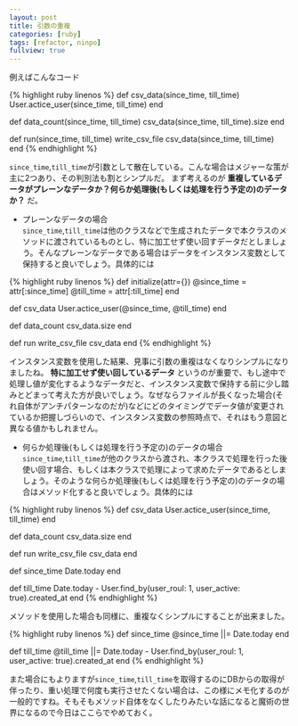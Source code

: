```yaml
---
layout: post
title: 引数の重複
categories: [ruby]
tags: [refactor, ninpo]
fullview: true
---
```


例えばこんなコード  

{% highlight ruby linenos %}
def csv_data(since_time, till_time)
  User.actice_user(since_time, till_time)
end

def data_count(since_time, till_time)
  csv_data(since_time, till_time).size
end

def run(since_time, till_time)
  write_csv_file csv_data(since_time, till_time)
end
{% endhighlight %}

`since_time`,`till_time`が引数として散在している。こんな場合はメジャーな策が主に2つあり、その判別法も割とシンプルだ。  まず考えるのが **重複しているデータがプレーンなデータか？何らか処理後(もしくは処理を行う予定の)のデータか？** だ。  

 * プレーンなデータの場合  
    `since_time`,`till_time`は他のクラスなどで生成されたデータで本クラスのメソッドに渡されているものとし、特に加工せず使い回すデータだとしましょう。そんなプレーンなデータである場合はデータをインスタンス変数として保持すると良いでしょう。具体的には  

{% highlight ruby linenos %}
def initialize(attr={})
  @since_time = attr[:since_time]
  @till_time  = attr[:till_time]
end

def csv_data
  User.actice_user(@since_time, @till_time)
end

def data_count
  csv_data.size
end

def run
  write_csv_file csv_data
end
{% endhighlight %}

インスタンス変数を使用した結果、見事に引数の重複はなくなりシンプルになりましたね。 **特に加工せず使い回しているデータ** というのが重要で、もし途中で処理し値が変化するようなデータだと、インスタンス変数で保持する前に少し踏みとどまって考えた方が良いでしょう。なぜならファイルが長くなった場合(それ自体がアンチパターンなのだが)などにどのタイミングでデータ値が変更されているか把握しづらいので、インスタンス変数の参照時点で、それはもう意図と異なる値かもしれません。  

 * 何らか処理後(もしくは処理を行う予定の)のデータの場合  
   `since_time`,`till_time`が他のクラスから渡され、本クラスで処理を行った後使い回す場合、もしくは本クラスで処理によって求めたデータであるとしましょう。そのような何らか処理後(もしくは処理を行う予定の)のデータの場合はメソッド化すると良いでしょう。具体的には  

{% highlight ruby linenos %}
def csv_data
  User.actice_user(since_time, till_time)
end

def data_count
  csv_data.size
end

def run
  write_csv_file csv_data
end

def since_time
   Date.today
end

def till_time
   Date.today - User.find_by(user_roul: 1, user_active: true).created_at
end
{% endhighlight %}

メソッドを使用した場合も同様に、重複なくシンプルにすることが出来ました。

{% highlight ruby linenos %}
def since_time
   @since_time ||= Date.today
end

def till_time
   @till_time ||= Date.today - User.find_by(user_roul: 1, user_active: true).created_at
end
{% endhighlight %}  

また場合にもよりますが`since_time`,`till_time`を取得するのにDBからの取得が伴ったり、重い処理で何度も実行させたくない場合は、この様にメモ化するのが一般的ですね。そもそもメソッド自体をなくしたりみたいな話になると魔術の世界になるので今日はここらでやめておく。
